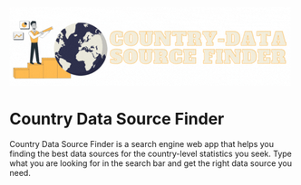 ![](Country_source_finder_cropped.gif)
# Country Data Source Finder

Country Data Source Finder is a search engine web app that helps you finding the best data sources for the country-level statistics you seek. Type what you are looking for in the search bar and get the right data source you need.

